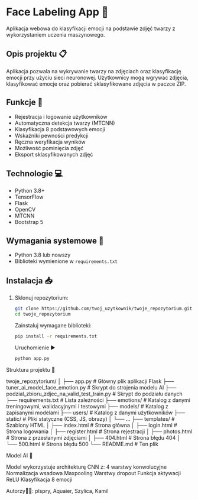 # Face Labeling App 🎯

Aplikacja webowa do klasyfikacji emocji na podstawie zdjęć twarzy z wykorzystaniem uczenia maszynowego.

## Opis projektu 📋

Aplikacja pozwala na wykrywanie twarzy na zdjęciach oraz klasyfikację emocji przy użyciu sieci neuronowej. Użytkownicy mogą wgrywać zdjęcia, klasyfikować emocje oraz pobierać sklasyfikowane zdjęcia w paczce ZIP.

## Funkcje 🚀

- Rejestracja i logowanie użytkowników
- Automatyczna detekcja twarzy (MTCNN)
- Klasyfikacja 8 podstawowych emocji
- Wskaźniki pewności predykcji
- Ręczna weryfikacja wyników
- Możliwość pominięcia zdjęć
- Eksport sklasyfikowanych zdjęć

## Technologie 💻

- Python 3.8+
- TensorFlow
- Flask
- OpenCV
- MTCNN
- Bootstrap 5

## Wymagania systemowe 🔧

- Python 3.8 lub nowszy
- Biblioteki wymienione w `requirements.txt`

## Instalacja 📥

1. Sklonuj repozytorium:
   ```bash
   git clone https://github.com/twoj_uzytkownik/twoje_repozytorium.git
   cd twoje_repozytorium
   ```
   Zainstaluj wymagane biblioteki:

   ```bash
   pip install -r requirements.txt
   ```
   
   Uruchomienie ▶️
   ```bash
   python app.py
   ```
   
Struktura projektu 📁
   
twoje_repozytorium/
│
├── app.py # Główny plik aplikacji Flask
├── tuner_ai_model_face_emotion.py # Skrypt do strojenia modelu AI
├── podzial_zbioru_zdjec_na_valid_test_train.py # Skrypt do podziału danych
├── requirements.txt # Lista zależności
├── emotions/ # Katalog z danymi treningowymi, walidacyjnymi i testowymi
├── models/ # Katalog z zapisanymi modelami
├── users/ # Katalog z danymi użytkowników
├── static/ # Pliki statyczne (CSS, JS, obrazy)
│ └── ...
├── templates/ # Szablony HTML
│ ├── index.html # Strona główna
│ ├── login.html # Strona logowania
│ ├── register.html # Strona rejestracji
│ ├── photos.html # Strona z przesłanymi zdjęciami
│ ├── 404.html # Strona błędu 404
│ └── 500.html # Strona błędu 500
└── README.md # Ten plik

Model AI 🧠

Model wykorzystuje architekturę CNN z:
4 warstwy konwolucyjne
Normalizacja wsadowa
Maxpooling
Warstwy dropout
Funkcja aktywacji ReLU
Klasyfikacja 8 emocji

Autorzy👨‍💻:
plspry, Aquaier, Szylica, Kamil

